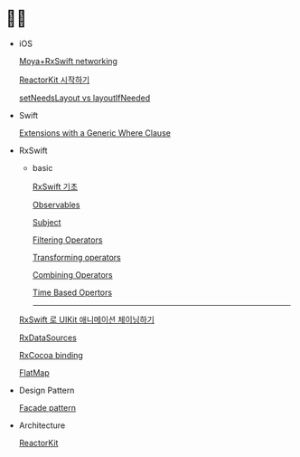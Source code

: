 # 🧘‍♂️

- iOS

    [Moya+RxSwift networking](Untitled%20372b327c14914c98a5c546cebcc3a5b4/Moya%20RxSwift%20networking%20e8baa9e101fe45109c5b4e1eed969a5c.md)

    [ReactorKit 시작하기](Untitled%20372b327c14914c98a5c546cebcc3a5b4/ReactorKit%2091fadd8befa440aca0b9404dce6ced67.md)

    [setNeedsLayout vs layoutIfNeeded](Untitled%20372b327c14914c98a5c546cebcc3a5b4/setNeedsLayout%20vs%20layoutIfNeeded%208b107e551479412db605cbf225e1fc3b.md)

- Swift

    [Extensions with a Generic Where Clause](Untitled%20372b327c14914c98a5c546cebcc3a5b4/Extensions%20with%20a%20Generic%20Where%20Clause%20442ae68e41bf443eba8eea986bacc95f.md)

- RxSwift
    - basic

        [RxSwift 기초](Untitled%20372b327c14914c98a5c546cebcc3a5b4/RxSwift%207670be5483634a63b206c162ef671a39.md)

        [Observables](Untitled%20372b327c14914c98a5c546cebcc3a5b4/Observables%208d2a491ebe5e4cf79722909c853e6426.md)

        [Subject](Untitled%20372b327c14914c98a5c546cebcc3a5b4/Subject%200c08940abdfb44c68ee82ca71d39c4a2.md)

        [Filtering Operators](Untitled%20372b327c14914c98a5c546cebcc3a5b4/Filtering%20Operators%204f8ebc67d7ad4950b410e91af1bd0632.md)

        [Transforming operators](Untitled%20372b327c14914c98a5c546cebcc3a5b4/Transforming%20operators%200c8afeaba2e94970a936e13e2e28f3bf.md)

        [Combining Operators](Untitled%20372b327c14914c98a5c546cebcc3a5b4/Combining%20Operators%203761bfb53a3d4d3aaf8da3d2d070488b.md)

        [Time Based Opertors](Untitled%20372b327c14914c98a5c546cebcc3a5b4/Time%20Based%20Opertors%20db79f639fb8e4d51856db9ff7d03bf68.md)

        ---

    [RxSwift 로 UIKit 애니메이션 체이닝하기](Untitled%20372b327c14914c98a5c546cebcc3a5b4/RxSwift%20UIKit%203ffa5dae96a84976b6ce7f6271bb6a68.md)

    [RxDataSources](Untitled%20372b327c14914c98a5c546cebcc3a5b4/RxDataSources%200fe819261a944b8d9ad1b61c41421b05.md)

    [RxCocoa binding](Untitled%20372b327c14914c98a5c546cebcc3a5b4/RxCocoa%20binding%20515990a92b4641249e16573eb62a9a08.md)

    [FlatMap](Untitled%20372b327c14914c98a5c546cebcc3a5b4/FlatMap%20bd25c9f1ab324c2a9380f4bd9c1cddb6.md)

- Design Pattern

    [Facade pattern](Untitled%20372b327c14914c98a5c546cebcc3a5b4/Facade%20pattern%20b338339f26194bf682eace9ee549decc.md)

- Architecture

    [ReactorKit](Untitled%20372b327c14914c98a5c546cebcc3a5b4/ReactorKit%20a7b743e968cb4a3ca92c19dfab5587a7.md)
